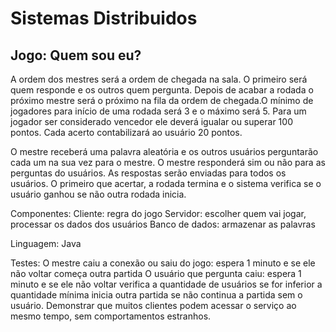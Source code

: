 # Sistemas Distribuidos

## Jogo: Quem sou eu?

A ordem dos mestres será a ordem de chegada na sala. O primeiro será quem responde e os outros quem pergunta. Depois de acabar a rodada o próximo mestre será o próximo na fila da ordem de chegada.O mínimo de jogadores para início de uma rodada será 3 e o máximo será 5. Para um jogador ser considerado vencedor ele deverá igualar ou superar 100 pontos. Cada acerto contabilizará ao usuário 20 pontos.

O mestre receberá uma palavra aleatória e os outros usuários perguntarão cada um na sua vez para o mestre. 
O mestre responderá sim ou não para as perguntas do usuários.
As respostas serão enviadas para todos os usuários. O primeiro que acertar, a rodada termina e o sistema verifica se o usuário ganhou se não outra rodada inicia. 

Componentes:
Cliente: regra do jogo
Servidor: escolher quem vai jogar, processar os dados dos usuários
Banco de dados: armazenar as palavras 

Linguagem: Java

Testes:
O mestre caiu a conexão ou saiu do jogo: espera 1 minuto e se ele não voltar começa outra partida
O usuário que pergunta caiu: espera 1 minuto e se ele não voltar verifica a quantidade de usuários se for inferior a quantidade mínima inicia outra partida se não continua a partida sem o usuário.
Demonstrar que muitos clientes podem acessar o serviço ao mesmo tempo, sem comportamentos estranhos.
